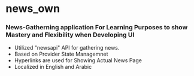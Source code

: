 # news_own

### News-Gatherning application For Learning Purposes to show Mastery and Flexibility when Developing UI

- Utilized "newsapi" API for gathering news.
- Based on Provider State Managemnet
- Hyperlinks are used for Showing Actual News Page
- Localized in English and Arabic